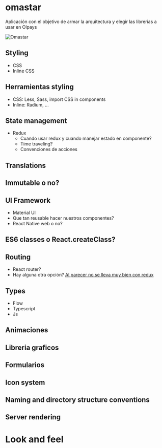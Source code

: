 # omastar

Aplicación con el objetivo de armar la arquitectura y elegir las librerias a usar en Olpays

![Omastar](http://vignette1.wikia.nocookie.net/pokemon/images/6/65/Omastar_IL046.png/revision/latest?cb=20150624040620)

## Styling

* CSS
* Inline CSS

## Herramientas styling

* CSS: Less, Sass, import CSS in components
* Inline: Radium, ...

## State management

* Redux
  * Cuando usar redux y cuando manejar estado en componente?
  * Time traveling?
  * Convenciones de acciones

## Translations

## Immutable o no?

## UI Framework
 * Material UI
 * Que tan reusable hacer nuestros componentes?
 * React Native web o no?

## ES6 classes o React.createClass?

## Routing

* React router?
* Hay alguna otra opción? [Al parecer no se lleva muy bien con redux](https://formidable.com/blog/2016/07/11/let-the-url-do-the-talking-part-1-the-pain-of-react-router-in-redux/)

## Types

* Flow
* Typescript
* Js

## Animaciones

## Libreria graficos

## Formularios

## Icon system

## Naming and directory structure conventions

## Server rendering

# Look and feel
